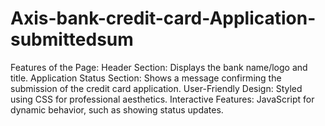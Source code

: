 # Axis-bank-credit-card-Application-submittedsum
Features of the Page: Header Section: Displays the bank name/logo and title. Application Status Section: Shows a message confirming the submission of the credit card application. User-Friendly Design: Styled using CSS for professional aesthetics. Interactive Features: JavaScript for dynamic behavior, such as showing status updates.
